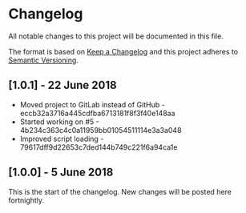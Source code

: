 # Changelog
All notable changes to this project will be documented in this file.

The format is based on [Keep a Changelog](http://keepachangelog.com/en/1.0.0/) and this project adheres to [Semantic Versioning](http://semver.org/spec/v2.0.0.html).

## [1.0.1] - 22 June 2018
- Moved project to GitLab instead of GitHub - eccb32a3716a445cdfba6713181f8f3f40e148aa
- Started working on #5 - 4b234c363c4c0a11959bb01054511114e3a3a048
- Improved script loading - 79617dff9d22653c7ded144b749c221f6a94ca1e

## [1.0.0] - 5 June 2018
This is the start of the changelog. New changes will be posted here fortnightly.